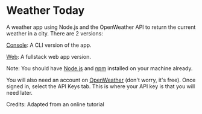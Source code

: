 # Weather Today
A weather app using Node.js and the OpenWeather API to return the current weather in a city. There are 2 versions:

[Console](https://github.com/zarkle/weather-today/tree/master/weather-app-console): A CLI version of the app.

[Web](https://github.com/zarkle/weather-today/tree/master/weather-app-web): A fullstack web app version.

Note: You should have [Node.js](https://nodejs.org/en/) and [npm](https://www.npmjs.com/) installed on your machine already.

You will also need an account on [OpenWeather](https://openweathermap.org/api) (don't worry, it's free).  Once signed in, select the API Keys tab. This is where your API key is that you will need later.

Credits: Adapted from an online tutorial
